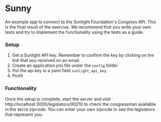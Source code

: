 # Sunny

An example app to connect to the Sunlight Foundation's Congress API. This is the final result of the exercise. We recommend that you write your own tests and try to implement the functionality using the tests as a guide.

### Setup

1. Get a Sunlight API key. Remember to confirm the key by clicking on the link that you received on an email.
2. Create an application.yml file under the `config` folder
3. Put the api key in a yaml field `sunlight_api_key`
4. Profit

### Functionality

Once the setup is complete, start the server and visit http://localhost:3000/legislators/90210 to check the congressman available in the `90210` zipcode. You can enter your own zipcode to see the legislators that represent you.
